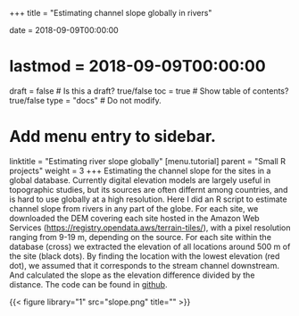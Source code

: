 +++
title = "Estimating channel slope globally in rivers"

date = 2018-09-09T00:00:00
# lastmod = 2018-09-09T00:00:00

draft = false  # Is this a draft? true/false
toc = true  # Show table of contents? true/false
type = "docs"  # Do not modify.

# Add menu entry to sidebar.
linktitle = "Estimating river slope globally"
[menu.tutorial]
  parent = "Small R projects"
  weight = 3
+++
Estimating the channel slope for the sites in a global database. Currently digital elevation models are largely useful in topographic studies, but its sources are often differnt among countries, and is hard to use globally at a high resolution. Here I did an R script to estimate channel slope from rivers in any part of the globe.
For each site, we downloaded the DEM covering each site hosted in the Amazon Web Services (https://registry.opendata.aws/terrain-tiles/), with a pixel resolution ranging from 9-19 m, depending on the source. For each site within the database (cross) we extracted the elevation of all locations around 500 m of the site (black dots). By finding the location with the lowest elevation (red dot), we assumed that it corresponds to the stream channel downstream. And calculated the slope as the elevation difference divided by the distance. The code can be found in [github](https://github.com/rocher-ros/global_slope/wiki). 

{{< figure library="1" src="slope.png" title="" >}}
